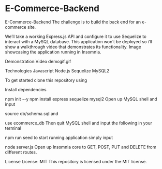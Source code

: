 # E-Commerce-Backend


E-Commerce-Backend
The challenge is to build the back end for an e-commerce site.


We’ll take a working Express.js API and configure it to use Sequelize to interact with a MySQL database. This application won’t be deployed so i’ll show a walkthrough video that demonstrates its functionality.
Image showcasing the application running in Insomnia. 

Demonstration Video demogif.gif

Technologies
Javascript
Node.js
Sequelize
MySQL2

To get started clone this repository using

Install dependencies

npm init --y
npm install express sequelize mysql2
Open up MySQL shell and input

source db/schema.sql
and

use ecommerce_db
Then quit MySQL shell and input the following in your terminal

npm run seed
to start running application simply input

node server.js
Open up Insomnia core to GET, POST, PUT and DELETE from different routes.


License
License: MIT
This repository is licensed under the MIT license.

